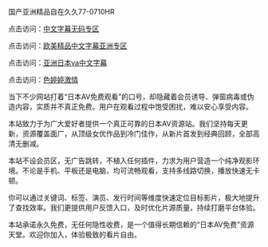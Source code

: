 国产亚洲精品自在久久77-0710HR

点击访问：<a href="https://heiliaoe8ajia.pages.dev">中文字幕无码专区</a>

点击访问：<a href="https://heiliaowt0d7p.pages.dev">欧美精品中文字幕亚洲专区</a>

点击访问：<a href="https://heiliaowzu4ur.pages.dev">亚洲日本va中文字幕</a>

点击访问：<a href="https://heiliaoxwd5i8.pages.dev">色婷婷激情</a>


当下不少网站打着“日本AV免费观看”的口号，却隐藏着会员诱导、弹窗病毒或伪造内容，实质并不真正免费。用户在观看过程中饱受困扰，难以安心享受内容。

本站致力于为广大爱好者提供一个真正可靠的日本AV资源站。我们坚持每天更新，资源覆盖面广，从顶级女优作品到冷门佳作，从新片首发到经典回顾，全部高清无删减。

本站不设会员区，无广告跳转，不植入任何插件，力求为用户营造一个纯净观影环境。不论是手机、平板还是电脑，均可流畅观看，支持多线路切换，播放快速无卡顿。

你可以通过关键词、标签、演员、发行时间等维度快速定位目标影片，极大地提升了查找效率。我们更提供用户反馈入口，及时优化片源质量，持续打磨平台体验。

本站承诺永久免费，无任何隐性收费，是一个值得长期信赖的“日本AV免费”资源天堂。欢迎你加入，体验极致的看片自由。

<span style="display:none;">[Canonical link](https://github.com/lpn20250710/riben632)</span>

